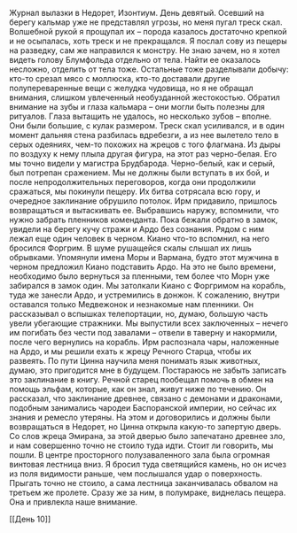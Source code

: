 Журнал вылазки в Недорет, Изонтиум. День девятый.
Осевший на берегу кальмар уже не представлял угрозы, но меня пугал треск скал. Волшебной рукой я прощупал их – порода казалось достаточно крепкой и не осыпалась, хоть треск и не прекращался. Я послал сову из пещеры на разведку, сам же направился к монстру. Не знаю зачем, но я хотел видеть голову Блумфольда отдельно от тела. Найти ее оказалось несложно, отделить от тела тоже. Остальные тоже разделывали добычу: кто-то срезал мясо с моллюска, кто-то доставали другие полупереваренные вещи с желудка чудовища, но я не обращал внимания, слишком увлеченный необузданной жестокостью. Обратил внимание на зубы и глаза кальмара – они могли быть полезны для ритуалов. Глаза вытащить не удалось, но несколько зубов – вполне. Они были большие, с кулак размером. Треск скал усиливался, и в один момент дальняя стена разбилась вдребезги, а из нее вылетело тело в серых одеяниях, чем-то похожих на жрецов с того флагмана. Из дыры по воздуху к нему плыла другая фигура, на этот раз черно-белая. Его мы точно видели у магистра Брудбарода. Черно-белый, как и серый, был потрепан сражением. Мы не должны были вступать в их бой, и после непродолжительных переговоров, когда они продолжили сражаться, мы покинули пещеру. Их битва сотрясала всю гору, и очередное заклинание обрушило потолок. Ирм придавило, пришлось возвращаться и вытаскивать ее. Выбравшись наружу, вспомнили, что нужно забрать пленников коменданта. Пока бежали обратно в замок, увидели на берегу кучу стражи и Ардо без сознания. Рядом с ним лежал еще один человек в черном. Киано что-то вспомнил, на него бросился Форгрим. В шуме рушащейся скалы слышал их лишь обрывками. Упомянули имена Моры и Вармана, будто этот мужчина в черном предложил Киано подставить Ардо. На это не было времени, необходимо было вернуться за пленными, тем более что Морн уже забирался в замок один. Мы затолкали Киано с Форгримом на корабль, туда же занесли Ардо, и устремились в донжон. 
К сожалению, внутри оставался только Медвежонок и незнакомые нам пленники. Он рассказывал о вспышках телепортации, но, думаю, большую часть увели убегающие стражники. Мы выпустили всех заключенных – нечего им погибать без чести под завалами – отвели в таверну и накормили, после чего вернулись на корабль. Ирм распознала чары, наложенные на Ардо, и мы решили ехать к жрецу Речного Старца, чтобы их развеять. По пути Цинна научила меня понимать язык животных, думаю, это пригодится мне в будущем. Постараюсь не забыть записать это заклинание в книгу. 
Речной старец пообещал помочь в обмен на помощь эльфам, которые, как он знал, живут ниже по течению. Он рассказал, что заклинание древнее, связано с демонами и драконами, подобным занимались чародеи Баспоранской империи, но сейчас их знания и ремесло утеряны. На этом и договорились и должны были возвращаться в Недорет, но Цинна открыла какую-то запертую дверь. Со слов жреца Эмирана, за этой дверью было запечатано древнее зло, и нам совершенно точно не стоило туда идти. Стоит ли говорить, мы пошли. В центре просторного полузаваленного зала была огромная винтовая лестница вниз. Я бросил туда светящийся камень, но он исчез из поля видимости раньше, чем послышался удар о поверхность. Прыгать точно не стоило, а сама лестница заканчивалась обвалом на третьем же пролете. Сразу же за ним, в полумраке, виднелась пещера. Она и привлекла наше внимание.

[[День 10]]